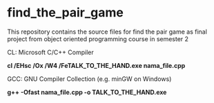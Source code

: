 # find_the_pair_game

This repository contains the source files for find the pair game as final project from object oriented programming course in semester 2

CL: Microsoft C/C++ Compiler 

**cl /EHsc /Ox /W4 /FeTALK_TO_THE_HAND.exe nama_file.cpp**

GCC: GNU Compiler Collection (e.g. minGW on Windows) 

**g++ -Ofast nama_file.cpp -o TALK_TO_THE_HAND.exe**
